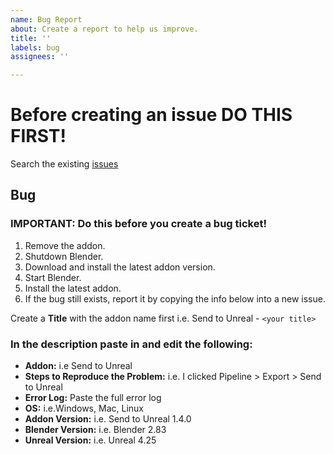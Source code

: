 ```yaml
---
name: Bug Report
about: Create a report to help us improve.
title: ''
labels: bug
assignees: ''

---
```


# Before creating an issue DO THIS FIRST!
Search the existing [issues](https://github.com/poly-hammer/BlenderTools/issues?q=)

## Bug
### IMPORTANT: Do this before you create a bug ticket!
  1. Remove the addon.
  1. Shutdown Blender.
  1. Download and install the latest addon version.
  1. Start Blender.
  1. Install the latest addon.
  1. If the bug still exists, report it by copying the info below into a new issue.

Create a **Title** with the addon name first i.e. Send to Unreal - ```<your title>```

### In the description paste in and edit the following:
* **Addon:** i.e Send to Unreal
* **Steps to Reproduce the Problem:** i.e. I clicked Pipeline > Export > Send to Unreal
* **Error Log:** Paste the full error log
* **OS:** i.e.Windows, Mac, Linux
* **Addon Version:** i.e. Send to Unreal 1.4.0
* **Blender Version:** i.e. Blender 2.83
* **Unreal Version:** i.e. Unreal 4.25


